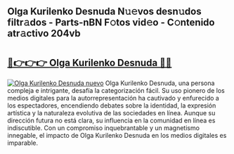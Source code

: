 ## Olga Kurilenko Desnuda N𝚞𝚎vos desn𝚞dos filtr𝚊dos - Parts-nBN F𝚘tos vid𝚎o - C𝚘ntenido atr𝚊ctivo 204vb

# <h2><a href="http://mb18z1.tromn.icu/?c=Olga+Kurilenko+Desnuda">🔗👉👉👉 Olga Kurilenko Desnuda 🔗🔗</a></h2>

[![Olga Kurilenko Desnuda nuevo](https://i.imgur.com/pEAQMta.gif)](http://mb18z1.tromn.icu/?c=Olga+Kurilenko+Desnuda)
Olga Kurilenko Desnuda, una persona compleja e intrigante, desafía la categorización fácil. Su uso pionero de los medios digitales para la autorrepresentación ha cautivado y enfurecido a los espectadores, encendiendo debates sobre la identidad, la expresión artística y la naturaleza evolutiva de las sociedades en línea. Aunque su dirección futura no está clara, su influencia en la comunidad en línea es indiscutible. Con un compromiso inquebrantable y un magnetismo innegable, el impacto de Olga Kurilenko Desnuda en los medios digitales es imparable.
